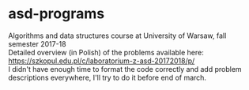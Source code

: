 # asd-programs
Algorithms and data structures course at University of Warsaw, fall semester 2017-18  
Detailed overview (in Polish) of the problems available here: https://szkopul.edu.pl/c/laboratorium-z-asd-20172018/p/  
I didn't have enough time to format the code correctly and add problem descriptions everywhere, I'll try to do it before end of march.  
